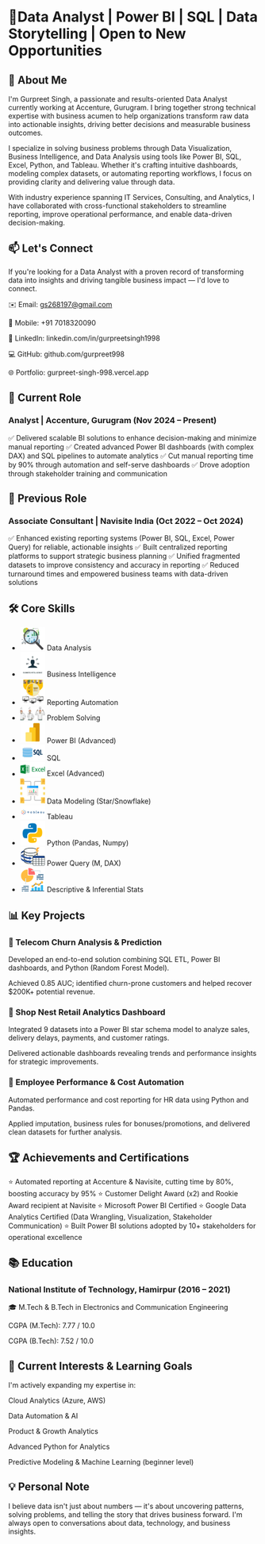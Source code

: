 # 🚀Data Analyst | Power BI | SQL | Data Storytelling | Open to New Opportunities

## 🔎 About Me
I'm Gurpreet Singh, a passionate and results-oriented Data Analyst currently working at Accenture, Gurugram. I bring together strong technical expertise with business acumen to help organizations transform raw data into actionable insights, driving better decisions and measurable business outcomes.

I specialize in solving business problems through Data Visualization, Business Intelligence, and Data Analysis using tools like Power BI, SQL, Excel, Python, and Tableau. Whether it's crafting intuitive dashboards, modeling complex datasets, or automating reporting workflows, I focus on providing clarity and delivering value through data.

With industry experience spanning IT Services, Consulting, and Analytics, I have collaborated with cross-functional stakeholders to streamline reporting, improve operational performance, and enable data-driven decision-making.

## 📫 Let's Connect
If you're looking for a Data Analyst with a proven record of transforming data into insights and driving tangible business impact — I'd love to connect.

✉️ Email: gs268197@gmail.com

📱 Mobile: +91 7018320090

🔗 LinkedIn: linkedin.com/in/gurpreetsingh1998

💻 GitHub: github.com/gurpreet998

🌐 Portfolio: gurpreet-singh-998.vercel.app

## 💼 Current Role
### Analyst | Accenture, Gurugram (Nov 2024 – Present)
✅ Delivered scalable BI solutions to enhance decision-making and minimize manual reporting
✅ Created advanced Power BI dashboards (with complex DAX) and SQL pipelines to automate analytics
✅ Cut manual reporting time by 90% through automation and self-serve dashboards
✅ Drove adoption through stakeholder training and communication

## 💼 Previous Role
### Associate Consultant | Navisite India (Oct 2022 – Oct 2024)
✅ Enhanced existing reporting systems (Power BI, SQL, Excel, Power Query) for reliable, actionable insights
✅ Built centralized reporting platforms to support strategic business planning
✅ Unified fragmented datasets to improve consistency and accuracy in reporting
✅ Reduced turnaround times and empowered business teams with data-driven solutions

## 🛠️ Core Skills
- <img src="https://github.com/gurpreet998/gurpreet998/blob/main/files/pics/data%20analysis.png" width="50"/> Data Analysis
- <img src="https://github.com/gurpreet998/gurpreet998/blob/main/files/pics/business%20intel.png" width="50"/> Business Intelligence
- <img src="https://github.com/gurpreet998/gurpreet998/blob/main/files/pics/report%20automation.png" width="50"/> Reporting Automation
- <img src="https://github.com/gurpreet998/gurpreet998/blob/main/files/pics/prob%20solv.png" width="50"/> Problem Solving
- <img src="https://github.com/gurpreet998/gurpreet998/blob/main/files/pics/powerbi.png" width="50"/> Power BI (Advanced)
- <img src="https://github.com/gurpreet998/gurpreet998/blob/main/files/pics/sql.png" width="50"/> SQL
- <img src="https://github.com/gurpreet998/gurpreet998/blob/main/files/pics/Excel-Logo-PNG-Cutout.png" width="50"/> Excel (Advanced)
- <img src="https://github.com/gurpreet998/gurpreet998/blob/main/files/pics/data%20modeling.png" width="50"/> Data Modeling (Star/Snowflake)
- <img src="https://github.com/gurpreet998/gurpreet998/blob/main/files/pics/Tableau-Logo.png" width="50"/> Tableau
- <img src="https://github.com/gurpreet998/gurpreet998/blob/main/files/pics/Python.png" width="50"/> Python (Pandas, Numpy)
- <img src="https://github.com/gurpreet998/gurpreet998/blob/main/files/pics/Power%2BQuery%2BIcon.png" width="50"/> Power Query (M, DAX)
- <img src="https://github.com/gurpreet998/gurpreet998/blob/main/files/pics/statisticcs.png" width="50"/> Descriptive & Inferential Stats


## 📊 Key Projects
### 📌 Telecom Churn Analysis & Prediction
Developed an end-to-end solution combining SQL ETL, Power BI dashboards, and Python (Random Forest Model).

Achieved 0.85 AUC; identified churn-prone customers and helped recover $200K+ potential revenue.

### 📌 Shop Nest Retail Analytics Dashboard
Integrated 9 datasets into a Power BI star schema model to analyze sales, delivery delays, payments, and customer ratings.

Delivered actionable dashboards revealing trends and performance insights for strategic improvements.

### 📌 Employee Performance & Cost Automation
Automated performance and cost reporting for HR data using Python and Pandas.

Applied imputation, business rules for bonuses/promotions, and delivered clean datasets for further analysis.

## 🏆 Achievements and Certifications
⭐ Automated reporting at Accenture & Navisite, cutting time by 80%, boosting accuracy by 95%
⭐ Customer Delight Award (x2) and Rookie Award recipient at Navisite
⭐ Microsoft Power BI Certified
⭐ Google Data Analytics Certified (Data Wrangling, Visualization, Stakeholder Communication)
⭐ Built Power BI solutions adopted by 10+ stakeholders for operational excellence

## 📚 Education
### National Institute of Technology, Hamirpur (2016 – 2021)
🎓 M.Tech & B.Tech in Electronics and Communication Engineering

CGPA (M.Tech): 7.77 / 10.0

CGPA (B.Tech): 7.52 / 10.0

## 🔮 Current Interests & Learning Goals
I'm actively expanding my expertise in:

Cloud Analytics (Azure, AWS)

Data Automation & AI

Product & Growth Analytics

Advanced Python for Analytics

Predictive Modeling & Machine Learning (beginner level)




## 💡 Personal Note
I believe data isn't just about numbers — it's about uncovering patterns, solving problems, and telling the story that drives business forward. I'm always open to conversations about data, technology, and business insights.
